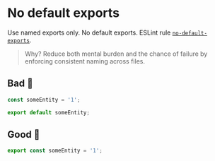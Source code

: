 # No default exports

Use named exports only. No default exports. ESLint rule [`no-default-exports`](https://github.com/benmosher/eslint-plugin-import/blob/master/docs/rules/no-default-export.md).

> Why? Reduce both mental burden and the chance of failure by enforcing consistent naming across files.

## Bad 👹

```jsx
const someEntity = '1';

export default someEntity;
```

## Good 👼

```jsx
export const someEntity = '1';
```
